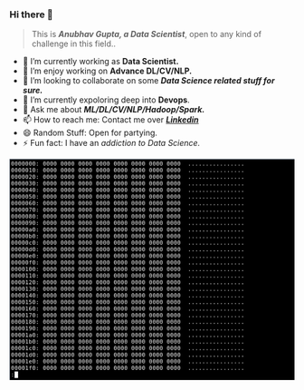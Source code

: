 ### Hi there 👋
>This is ***Anubhav Gupta, a Data Scientist***, open to any kind of challenge in this field..


- 🔭 I’m currently working as **Data Scientist.**
- 🌱 I’m enjoy working on **Advance DL/CV/NLP.**
- 👯 I’m looking to collaborate on some ***Data Science related stuff for sure.***
- 🤔 I’m currently expoloring deep into **Devops**.
- 💬 Ask me about ***ML/DL/CV/NLP/Hadoop/Spark.***
- 📫 How to reach me: Contact me over  ***[Linkedin](https://www.linkedin.com/in/anubhav-gupta-578998192)***
- 😄 Random Stuff: Open for partying.
- ⚡ Fun fact: I have an *addiction to Data Science.*

![DevIncept logo image](extras/data.gif)
